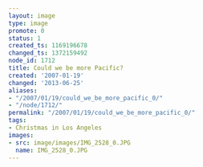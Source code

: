 ```yaml
---
layout: image
type: image
promote: 0
status: 1
created_ts: 1169196678
changed_ts: 1372159492
node_id: 1712
title: Could we be more Pacific?
created: '2007-01-19'
changed: '2013-06-25'
aliases:
- "/2007/01/19/could_we_be_more_pacific_0/"
- "/node/1712/"
permalink: "/2007/01/19/could_we_be_more_pacific_0/"
tags:
- Christmas in Los Angeles
images:
- src: image/images/IMG_2528_0.JPG
  name: IMG_2528_0.JPG
---
```



